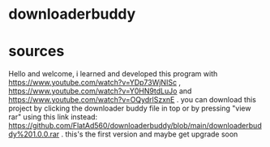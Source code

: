 # downloaderbuddy
# sources
Hello and welcome, i learned and developed this program with https://www.youtube.com/watch?v=YDp73WjNISc , https://www.youtube.com/watch?v=Y0HN9tdLuJo and https://www.youtube.com/watch?v=OQydrlSzxnE . you can download this project by clicking the downloader buddy file in top or by pressing "view rar" using this link instead: https://github.com/FlatAd560/downloaderbuddy/blob/main/downloaderbuddy%201.0.0.rar . this's the first version and maybe get upgrade soon
